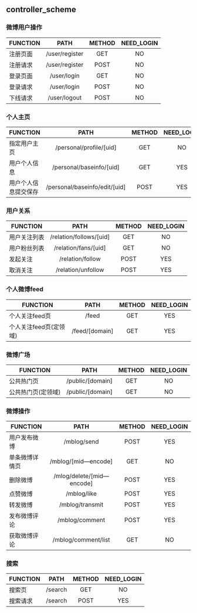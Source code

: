 ## controller_scheme
### 微博用户操作
FUNCTION|PATH|METHOD|NEED_LOGIN
---|:--:|:--:|:--:
注册页面|/user/register|GET|NO
注册请求|/user/register|POST|NO
登录页面|/user/login|GET|NO
登录请求|/user/login|POST|NO
下线请求|/user/logout|POST|NO

### 个人主页
FUNCTION|PATH|METHOD|NEED_LOGIN
---|:--:|:--:|:--:
指定用户主页|/personal/profile/[uid]|GET|NO
用户个人信息|/personal/baseinfo/[uid]|GET|YES 
用户个人信息提交保存|/personal/baseinfo/edit/[uid]|POST|YES

### 用户关系
FUNCTION|PATH|METHOD|NEED_LOGIN
---|:--:|:--:|:--:
用户关注列表|/relation/follows/[uid]|GET|NO
用户粉丝列表|/relation/fans/[uid]|GET|NO
发起关注|/relation/follow|POST|YES
取消关注|/relation/unfollow|POST|YES

### 个人微博feed
FUNCTION|PATH|METHOD|NEED_LOGIN
---|:--:|:--:|:--:
个人关注feed页|/feed|GET|YES
个人关注feed页(定领域)|/feed/[domain]|GET|YES

### 微博广场
FUNCTION|PATH|METHOD|NEED_LOGIN
---|:--:|:--:|:--:
公共热门页|/public/[domain]|GET|NO
公共热门页(定领域)|/public/[domain]|GET|NO

### 微博操作
FUNCTION|PATH|METHOD|NEED_LOGIN
---|:--:|:--:|:--:
用户发布微博|/mblog/send|POST|YES
单条微博详情页|/mblog/[mid—encode]|GET|NO
删除微博|/mlog/delete/[mid—encode]|POST|YES
点赞微博|/mblog/like|POST|YES
转发微博|/mblog/transmit|POST|YES
发布微博评论|/mblog/comment|POST|YES
获取微博评论|/mblog/comment/list|GET|NO

### 搜索
FUNCTION|PATH|METHOD|NEED_LOGIN
---|:--:|:--:|:--:
搜索页|/search|GET|NO
搜索请求|/search|POST|YES